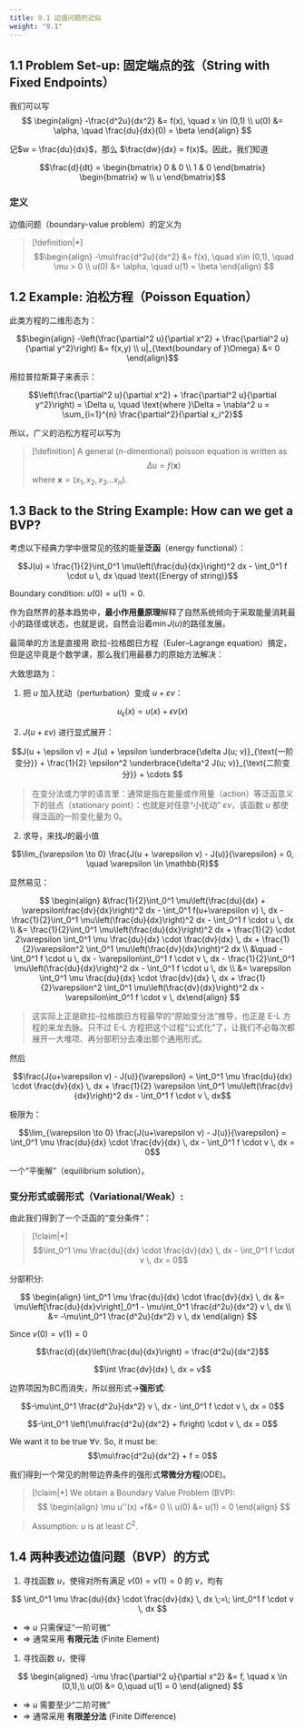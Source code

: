 ```yaml
---
title: 9.1 边值问题的近似
weight: "9.1"
---
```



## 1.1 Problem Set-up: 固定端点的弦（String with Fixed Endpoints）

我们可以写
$$
\begin{align}
-\frac{d^2u}{dx^2} &= f(x), \quad x \in (0,1) \\
u(0) &= \alpha, \quad \frac{du}{dx}(0) = \beta
\end{align}
$$

记$w = \frac{du}{dx}$，那么 $\frac{dw}{dx} = f(x)$。因此，我们知道

$$\frac{d}{dt} = \begin{bmatrix} 0 & 0 \\ 1 & 0 \end{bmatrix} \begin{bmatrix} w \\ u \end{bmatrix}$$

### 定义

边值问题（boundary-value problem）的定义为
> [!definition|*]
> $$\begin{align}
-\mu\frac{d^2u}{dx^2} &= f(x), \quad x\in (0,1), \quad \mu > 0 \\
u(0) &= \alpha, \quad u(1) = \beta
\end{align}
> $$
## 1.2 Example: 泊松方程（Poisson Equation）
此类方程的二维形态为：

$$\begin{align}
-\left(\frac{\partial^2 u}{\partial x^2} + \frac{\partial^2 u}{\partial y^2}\right) &= f(x,y) \\
u|_{\text{boundary of }\Omega} &= 0
\end{align}$$

用拉普拉斯算子来表示：

$$\left(\frac{\partial^2 u}{\partial x^2} + \frac{\partial^2 u}{\partial y^2}\right) = \Delta u, \quad \text{where }\Delta = \nabla^2 u = \sum_{i=1}^{n} \frac{\partial^2}{\partial x_i^2}$$

所以，广义的泊松方程可以写为

> [!definition]
> A general ($n$-dimentional) poisson equation is written as $$\Delta u = f(\mathbf{x})$$
> where $\mathbf{x}=(x_{1},x_{2},x_{3}\dots x_{n})$.

## 1.3 Back to the String Example: How can we get a BVP?

考虑以下经典力学中很常见的弦的能量**泛函**（energy functional）：

$$J(u) = \frac{1}{2}\int_0^1 \mu\left(\frac{du}{dx}\right)^2 dx - \int_0^1 f \cdot u \, dx \quad \text{(Energy of string)}$$

Boundary condition: $u(0) = u(1) = 0$.

作为自然界的基本趋势中，**最小作用量原理**解释了自然系统倾向于采取能量消耗最小的路径或状态，也就是说，自然会沿着$\min J(u)$的路径发展。

最简单的方法是直接用 欧拉-拉格朗日方程（Euler–Lagrange equation）搞定，但是这毕竟是个数学课，那么我们用最暴力的原始方法解决：

大致思路为：
1. 把 $u$ 加入扰动（perturbation）变成 $u+εv$：

$$u_{\epsilon}(x) = u(x) + \epsilon v(x)$$

2. $J(u+εv)$ 进行显式展开：


$$J(u + \epsilon v) = J(u) + \epsilon \underbrace{\delta J(u; v)}_{\text{一阶变分}} + \frac{1}{2} \epsilon^2 \underbrace{\delta^2 J(u; v)}_{\text{二阶变分}} + \cdots
$$

> 在变分法或力学的语言里：通常是指在能量或作用量（action）等泛函意义下的驻点（stationary point）：也就是对任意“小扰动” $εv$，该函数 $u$ 都使得泛函的一阶变化量为 0。


2. 求导，来找$J$的最小值

$$\lim_{\varepsilon \to 0} \frac{J(u + \varepsilon v) - J(u)}{\varepsilon} = 0, \quad \varepsilon \in \mathbb{R}$$

显然易见：

$$
\begin{align}
&\frac{1}{2}\int_0^1 \mu\left(\frac{du}{dx} + \varepsilon\frac{dv}{dx}\right)^2 dx - \int_0^1 f(u+\varepsilon v) \, dx - \frac{1}{2}\int_0^1 \mu\left(\frac{du}{dx}\right)^2 dx - \int_0^1 f \cdot u \, dx \\
&= \frac{1}{2}\int_0^1 \mu\left(\frac{du}{dx}\right)^2 dx + \frac{1}{2} \cdot 2\varepsilon \int_0^1 \mu \frac{du}{dx} \cdot \frac{dv}{dx} \, dx + \frac{1}{2}\varepsilon^2 \int_0^1 \mu\left(\frac{dv}{dx}\right)^2 dx \\
&\quad - \int_0^1 f \cdot u \, dx - \varepsilon\int_0^1 f \cdot v \, dx - \frac{1}{2}\int_0^1 \mu\left(\frac{du}{dx}\right)^2 dx - \int_0^1 f \cdot u \, dx \\
&= \varepsilon \int_0^1 \mu \frac{du}{dx} \cdot \frac{dv}{dx} \, dx + \frac{1}{2}\varepsilon^2 \int_0^1 \mu\left(\frac{dv}{dx}\right)^2 dx - \varepsilon\int_0^1 f \cdot v \, dx\end{align}
$$

> 这实际上正是欧拉–拉格朗日方程最早的“原始变分法”推导，也正是 E-L 方程的来龙去脉。只不过 E-L 方程把这个过程“公式化”了，让我们不必每次都展开一大堆项、再分部积分去凑出那个通用形式。

然后

$$\frac{J(u+\varepsilon v) - J(u)}{\varepsilon} = \int_0^1 \mu \frac{du}{dx} \cdot \frac{dv}{dx} \, dx + \frac{1}{2} \varepsilon \int_0^1 \mu\left(\frac{dv}{dx}\right)^2 dx - \int_0^1 f \cdot v \, dx$$

极限为：

$$\lim_{\varepsilon \to 0} \frac{J(u+\varepsilon v) - J(u)}{\varepsilon} = \int_0^1 \mu \frac{du}{dx} \cdot \frac{dv}{dx} \, dx - \int_0^1 f \cdot v \, dx = 0$$

一个“平衡解”（equilibrium solution）。


### 变分形式或弱形式（Variational/Weak）:

由此我们得到了一个泛函的“变分条件”：

> [!claim|*]
> $$\int_0^1 \mu \frac{du}{dx} \cdot \frac{dv}{dx} \, dx - \int_0^1 f \cdot v \, dx = 0$$

分部积分:

$$
\begin{align}
\int_0^1 \mu \frac{du}{dx} \cdot \frac{dv}{dx} \, dx &= \mu\left[\frac{du}{dx}v\right]_0^1 - \mu\int_0^1 \frac{d^2u}{dx^2} v \, dx \\
&= -\mu\int_0^1 \frac{d^2u}{dx^2} v \, dx
\end{align}
$$

Since $v(0) = v(1) = 0$

$$\frac{d}{dx}\left(\frac{du}{dx}\right) = \frac{d^2u}{dx^2}$$

$$\int \frac{dv}{dx} \, dx = v$$

边界项因为BC而消失，所以弱形式$\rightarrow$**强形式**:

$$-\mu\int_0^1 \frac{d^2u}{dx^2} v \, dx - \int_0^1 f \cdot v \, dx = 0$$

$$-\int_0^1 \left(\mu\frac{d^2u}{dx^2} + f\right) \cdot v \, dx = 0$$

We want it to be true $\forall v$. So, it must be:
$$\mu\frac{d^2u}{dx^2} + f = 0$$



我们得到一个常见的附带边界条件的强形式**常微分方程**(ODE)。

> [!claim|*]
>  We obtain a Boundary Value Problem (BVP):
> $$
\begin{align}
\mu u''(x) +f&= 0 \\
u(0) &= u(1) = 0
\end{align}
> $$




> Assumption: $u$ is at least $C^2$.

## 1.4 两种表述边值问题（BVP）的方式

1. 寻找函数 $u$，使得对所有满足 $v(0) = v(1) = 0$ 的 $v$，均有

$$
   \int_0^1 \mu \frac{du}{dx} \cdot \frac{dv}{dx} \, dx \;=\; \int_0^1 f \cdot v \, dx
$$

   - $\Rightarrow$ $u$ 只需保证“一阶可微”
   - $\Rightarrow$ 通常采用 **有限元法** (Finite Element)
   
1. 寻找函数 $u$，使得

 $$
   \begin{aligned}
   -\mu \frac{\partial^2 u}{\partial x^2} &= f, \quad x \in (0,1),\\
   u(0) &= 0,\quad u(1) = 0
   \end{aligned}
   $$
   
   - $\Rightarrow$ $u$ 需要至少“二阶可微”
   - $\Rightarrow$ 通常采用 **有限差分法** (Finite Difference)



